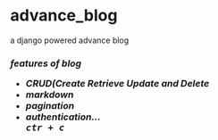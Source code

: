 # advance_blog
a django powered advance blog
<h3><em>features of blog
<ul>
    <li>CRUD(Create Retrieve Update and Delete</li>
		<li>markdown</li>
		<li>pagination</li>
		<li>authentication...</li>
	</li>
	<kbd>ctr + c</kbd>
